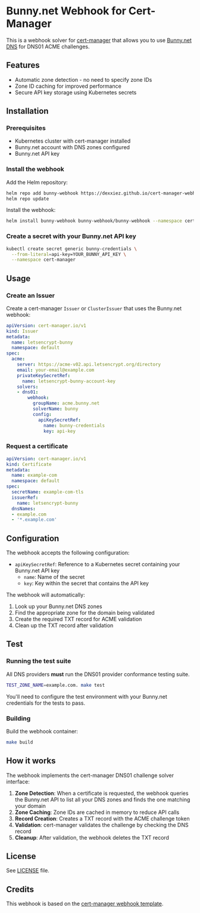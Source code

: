 # Bunny.net Webhook for Cert-Manager

This is a webhook solver for [cert-manager](https://cert-manager.io) that allows you to use [Bunny.net DNS](https://bunny.net) for DNS01 ACME challenges.

## Features

- Automatic zone detection - no need to specify zone IDs
- Zone ID caching for improved performance
- Secure API key storage using Kubernetes secrets

## Installation

### Prerequisites

- Kubernetes cluster with cert-manager installed
- Bunny.net account with DNS zones configured
- Bunny.net API key

### Install the webhook

Add the Helm repository:

```bash
helm repo add bunny-webhook https://dexxiez.github.io/cert-manager-webhook-bunny
helm repo update
```

Install the webhook:

```bash
helm install bunny-webhook bunny-webhook/bunny-webhook --namespace cert-manager
```

### Create a secret with your Bunny.net API key

```bash
kubectl create secret generic bunny-credentials \
  --from-literal=api-key=YOUR_BUNNY_API_KEY \
  --namespace cert-manager
```

## Usage

### Create an Issuer

Create a cert-manager `Issuer` or `ClusterIssuer` that uses the Bunny.net webhook:

```yaml
apiVersion: cert-manager.io/v1
kind: Issuer
metadata:
  name: letsencrypt-bunny
  namespace: default
spec:
  acme:
    server: https://acme-v02.api.letsencrypt.org/directory
    email: your-email@example.com
    privateKeySecretRef:
      name: letsencrypt-bunny-account-key
    solvers:
    - dns01:
        webhook:
          groupName: acme.bunny.net
          solverName: bunny
          config:
            apiKeySecretRef:
              name: bunny-credentials
              key: api-key
```

### Request a certificate

```yaml
apiVersion: cert-manager.io/v1
kind: Certificate
metadata:
  name: example-com
  namespace: default
spec:
  secretName: example-com-tls
  issuerRef:
    name: letsencrypt-bunny
  dnsNames:
  - example.com
  - '*.example.com'
```

## Configuration

The webhook accepts the following configuration:

- `apiKeySecretRef`: Reference to a Kubernetes secret containing your Bunny.net API key
  - `name`: Name of the secret
  - `key`: Key within the secret that contains the API key

The webhook will automatically:
1. Look up your Bunny.net DNS zones
2. Find the appropriate zone for the domain being validated
3. Create the required TXT record for ACME validation
4. Clean up the TXT record after validation

## Test

### Running the test suite

All DNS providers **must** run the DNS01 provider conformance testing suite.

```bash
TEST_ZONE_NAME=example.com. make test
```

You'll need to configure the test environment with your Bunny.net credentials for the tests to pass.

### Building

Build the webhook container:

```bash
make build
```

## How it works

The webhook implements the cert-manager DNS01 challenge solver interface:

1. **Zone Detection**: When a certificate is requested, the webhook queries the Bunny.net API to list all your DNS zones and finds the one matching your domain
2. **Zone Caching**: Zone IDs are cached in memory to reduce API calls
3. **Record Creation**: Creates a TXT record with the ACME challenge token
4. **Validation**: cert-manager validates the challenge by checking the DNS record
5. **Cleanup**: After validation, the webhook deletes the TXT record

## License

See [LICENSE](LICENSE) file.

## Credits

This webhook is based on the [cert-manager webhook template](https://github.com/cert-manager/webhook-example).
